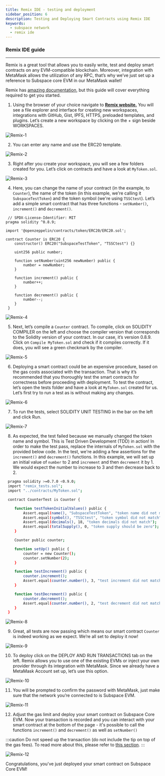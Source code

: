```yaml
---
title: Remix IDE - testing and deployment
sidebar_position: 6
description: Testing and Deploying Smart Contracts using Remix IDE
keywords:
  - subspace network
  - remix ide
---
```


### Remix IDE guide
---
Remix is a great tool that allows you to easily write, test and deploy smart contracts on any EVM-compatible  blockchain. Moreover, integration with MetaMask allows the utilization of any RPC, that’s why we’ve just set up a reference to Subspace core EVM in our MetaMask wallet!

Remix has [amazing documentation](https://remix-ide.readthedocs.io/en/latest/), but this guide will cover everything required to get you started.

1. Using the browser of your choice navigate to **[Remix website.](https://remix.ethereum.org)**
You will see a file explorer and interface for creating new workspaces, integrations with GitHub, Gist, IPFS, HTTPS, preloaded templates, and plugins.
Let’s create a new workspace by clicking on the + sign beside WORKSPACES.

 ![Remix-1](/img/developers/Remix-1.png)

2. You can enter any name and use the ERC20 template.

 ![Remix-2](/img/developers/Remix-2.png)

3. Right after you create your workspace, you will see a few folders created for you.
Let’s click on contracts and have a look at `MyToken.sol`.

 ![Remix-3](/img/developers/Remix-3.png)

4. Here, you can change the name of your contract (in the example, to `Counter`), the name of the token (in this example, we're calling it `SubspaceTestToken`) and the token symbol (we're using `TSSCtest`).
Let’s add a simple smart contract that has three functions - `setNumber()`, `increment()` and `decrement()`.

 ```
  // SPDX-License-Identifier: MIT
 pragma solidity ^0.8.9;

 import '@openzeppelin/contracts/token/ERC20/ERC20.sol';

 contract Counter is ERC20 {
     constructor() ERC20("SubspaceTestToken", "TSSCtest") {}

     uint256 public number;

     function setNumber(uint256 newNumber) public {
         number = newNumber;
     }

     function increment() public {
         number++;
     }

     function decrement() public {
         number--;
     }
  }
 ```

 ![Remix-4](/img/developers/Remix-4.png)

5. Next, let’s compile a `Counter` contract. To compile, click on SOLIDITY COMPILER on the left and choose the compiler version that corresponds to the Solidity version of your contract. In our case, it’s version 0.8.9.
Click on `Compile MyToken.sol` and check if it compiles correctly. If it does, you will see a green checkmark by the compiler.

 ![Remix-5](/img/developers/Remix-5.png)

6. Deploying a smart contract could be an expensive procedure, based on the gas costs associated with the transaction. That is why it’s recommended that you thoroughly test the smart contracts for correctness before proceeding with deployment.
To test the contract, let’s open the tests folder and have a look at `MyToken.sol` created for us.      
Let’s first try to run a test as is without making any changes.

 ![Remix-6](/img/developers/Remix-6.png)

7. To run the tests, select SOLIDITY UNIT TESTING in the bar on the left and click Run.

 ![Remix-7](/img/developers/Remix-7.png)

8. As expected, the test failed because we manually changed the token name and symbol.
This is Test Driven Development (TDD) in action! In order to make the test pass, replace the internals of `MyToken.sol` with the provided below code. In the test, we're adding a few assertions for the `increment()` and `decrement()` functions. In this example, we will set up an initial value of `number` to 2 and `increment` and then `decrement` it by 1. We would expect the number to increase to 3 and then decrease back to 2.

 ```bash
  pragma solidity >=0.7.0 <0.9.0;
  import "remix_tests.sol";
  import "../contracts/MyToken.sol";

  contract CounterTest is Counter {

     function testTokenInitialValues() public {
         Assert.equal(name(), "SubspaceTestToken", "token name did not match");
         Assert.equal(symbol(), "TSSCtest", "token symbol did not match");
         Assert.equal(decimals(), 18, "token decimals did not match");
         Assert.equal(totalSupply(), 0, "token supply should be zero");
     }

     Counter public counter;

     function setUp() public {
         counter = new Counter();
         counter.setNumber(2);
     }

     function testIncrement() public {
         counter.increment();
         Assert.equal(counter.number(), 3, "test increment did not match");
     }

     function testDecrement() public {
         counter.decrement();
         Assert.equal(counter.number(), 2, "test decrement did not match");
     }
  }
 ```

 ![Remix-8](/img/developers/Remix-8.png)

9. Great, all tests are now passing which means our smart contract `Counter` is indeed working as we expect.
We’re all set to deploy it now!

 ![Remix-9](/img/developers/Remix-9.png)

10. To deploy click on the DEPLOY AND RUN TRANSACTIONS tab on the left.
Remix allows you to use one of the existing EVMs or inject your own provider through its integration with MetaMask.
Since we already have a MetaMask Account set up, let’s use this option.

 ![Remix-10](/img/developers/Remix-10.png)

11. You will be prompted to confirm the password with MetaMask, just make sure that the network you’re connected to is Subspace EVM.

 ![Remix-11](/img/developers/Remix-11.png)

12. Adjust the gas limit and deploy your smart contract on Subspace Core EVM.
Now your transaction is recorded and you can interact with your smart contract at the bottom of the page - it's possible to call the functions `increment()` and `decrement()` as well as `setNumber()`

:::caution
Do not speed up the transaction (do not include the tip on top of the gas fees). To read more about this, please refer to [this section](quick_start.md#important-note-about-submitting-the-transaction).
:::

 ![Remix-12](/img/developers/Remix-12.png)

Congratulations, you've just deployed your smart contract on Subspace Core EVM!